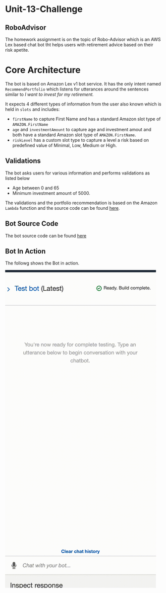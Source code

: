 # Unit-13-Challenge
## RoboAdvisor

The homework assignment is on the topic of Robo-Advisor which is an AWS Lex based chat bot tht helps users with retirement advice based on their risk apetite.

# Core Architecture

The bot is based on Amazon Lex v1 bot service.  It has the only intent named `RecommendPortfolio` which listens for utterances around the sentences similar to *I want to invest for my retirement.*

It expects 4 different types of information from the user also known which is held in `slots` and includes:
- `firstName` to capture First Name and has a standard Amazon slot type of `AMAZON.FirstName`
- `age` and `investmentAmount` to capture age and investment amout and both have a standard Amazon slot type of `AMAZON.FirstName`.
- `riskLevel` has a custom slot type to capture a level a risk based on predefined value of Minimal, Low, Medium or High.


## Validations
The bot asks users for various information and performs validations as listed below
- Age between 0 and 65
- Minimum investment amount of 5000.

The validations and the portfolio recommendation is based on the Amazon `Lambda` function and the source code can be found [here](RoboAdvisor/Source%20Code/lambda_function.py).

## Bot Source Code
The bot source code can be found [here](RoboAdvisor/Source%20Code/RoboAdvisor_V1.zip)

## Bot In Action
The followg shows the Bot in action.

![RobAdvisor](RoboAdvisor/Images/RoboAdvisor.gif)


